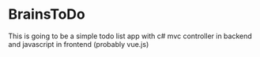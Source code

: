 # BrainsToDo
This is going to be a simple todo list app with c# mvc controller in backend and javascript in frontend (probably vue.js)
